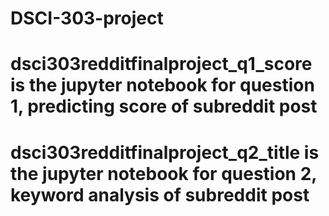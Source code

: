 # DSCI-303-project
# dsci303redditfinalproject_q1_score is the jupyter notebook for question 1, predicting score of subreddit post
# dsci303redditfinalproject_q2_title is the jupyter notebook for question 2, keyword analysis of subreddit post
